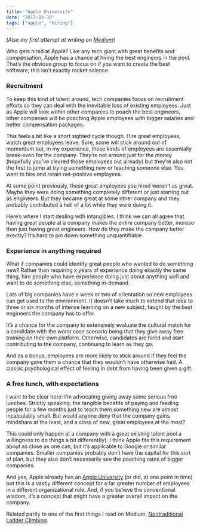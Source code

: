 ```yaml
---
title: "Apple University"
date: "2013-03-30"
tags: ["apple", "hiring"]
---
```

(*Also my first attempt at writing on [Medium](https://medium.com/i-m-h-o/381d6d40e4ec)*)

Who gets hired at Apple? Like any tech giant with great benefits and compensation, Apple has a chance at hiring the best engineers in the pool. That’s the obvious group to focus on if you want to create the best software, this isn’t exactly rocket science.

### Recruitment
To keep this kind of talent around, tech companies focus on recruitment efforts so they can deal with the inevitable loss of existing employees. Just as Apple will look within other companies to poach the best engineers, other companies will be poaching Apple employees with bigger salaries and better compensation packages.

This feels a bit like a short sighted cycle though. Hire great employees, watch great employees leave. Sure, some will stick around out of momentum but, in my experience, these kinds of employees are essentially break-even for the company. They’re not around just for the money (hopefully you’ve cleared those employees out already) but they’re also not the first to jump at trying something new or teaching someone else. You want to hire and retain net-positive employees.

At some point previously, these great employees you hired weren’t as great. Maybe they were doing something completely different or just starting out as engineers. But they became great at some other company and they probably contributed a hell of a lot while they were doing it.

Here’s where I start dealing with intangibles. I think we can all agree that having great people at a company makes the entire company better, moreso than just having great engineers. How do they make the company better exactly? It’s hard to pin down something unquantifiable.

### Experience in anything required
What if companies could identify great people who wanted to do something new? Rather than requiring x years of experience doing exactly the same thing, hire people who have experience doing just about anything well and want to do something else, something in-demand.

Lots of big companies have a week or two of orientation so new employees can get used to the environment. It doesn’t take much to extend that idea to three or six months of intense learning on a new subject, taught by the best engineers the company has to offer.

It’s a chance for the company to extensively evaluate the cultural match for a candidate with the worst case scenario being that they give away free training on their own platform. Otherwise, candidates are hired and start contributing to the company, continuing to learn as they go.

And as a bonus, employees are more likely to stick around if they feel the company gave them a chance that they wouldn’t have otherwise had. A classic psychological effect of feeling in debt from having been given a gift.

### A free lunch, with expectations
I want to be clear here: I’m advocating giving away some serious free lunches. Strictly speaking, the tangible benefits of paying and feeding people for a few months just to teach them something new are almost incalculably small. But would anyone deny that the company gains mindshare at the least, and a class of new, great employees at the most?

This could only happen at a company with a great existing talent pool a willingness to do things a bit different(ly). I think Apple fits this requirement about as close as one can, but it’s applicable to Google or similar companies. Smaller companies probably don’t have the capital for this sort of plan, but they also don’t necessarily see the poaching rates of bigger companies.

And yes, Apple already has an [Apple University](http://appleinsider.com/articles/11/10/06/apple_university_revealed_as_plan_to_teach_executives_to_think_like_steve_jobs) (or did, at one point in time) but this is a vastly different concept for a far greater number of employees in a different organizational role. And, if you believe the conventional wisdom, it’s a concept that might have a greater overall impact on the company.

Related partly to one of the first things I read on Medium, [Nontraditional Ladder Climbing](https://medium.com/bigger-or-better/6b2aea8d1969).

